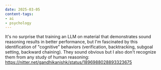 ```yaml
---
date: 2025-03-05
content-tags:
- ai
- psychology
---
```


It's no surprise that training an LLM on material that demonstrates sound reasoning results in better performance, but I'm fascinated by this identification of "cognitive" behaviors (verification, backtracking, subgoal setting, backward chaining). They sound obvious but I also don't recognize them from any study of human reasoning: https://nitter.net/gandhikanishk/status/1896988028893323675
